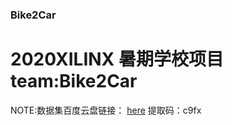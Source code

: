 ### Bike2Car

# 2020XILINX 暑期学校项目  team:Bike2Car












NOTE:数据集百度云盘链接：
[here](https://pan.baidu.com/s/1T_M1QsgLPP7PS1eXq9i1cA) 
提取码：c9fx

